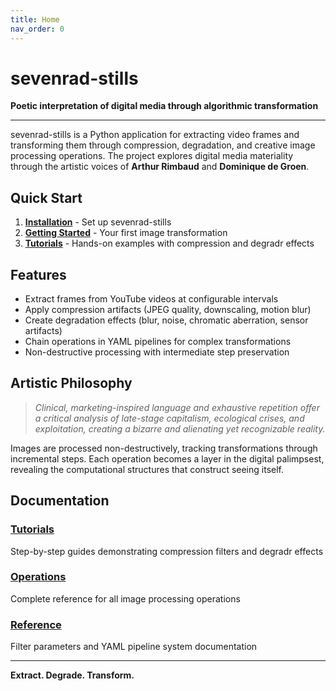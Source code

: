 ```yaml
---
title: Home
nav_order: 0
---
```


# sevenrad-stills

**Poetic interpretation of digital media through algorithmic transformation**

---

sevenrad-stills is a Python application for extracting video frames and transforming them through compression, degradation, and creative image processing operations. The project explores digital media materiality through the artistic voices of **Arthur Rimbaud** and **Dominique de Groen**.

## Quick Start

1. **[Installation](installation)** - Set up sevenrad-stills
2. **[Getting Started](getting-started)** - Your first image transformation
3. **[Tutorials](tutorials)** - Hands-on examples with compression and degradr effects

## Features

- Extract frames from YouTube videos at configurable intervals
- Apply compression artifacts (JPEG quality, downscaling, motion blur)
- Create degradation effects (blur, noise, chromatic aberration, sensor artifacts)
- Chain operations in YAML pipelines for complex transformations
- Non-destructive processing with intermediate step preservation

## Artistic Philosophy

> *Clinical, marketing-inspired language and exhaustive repetition offer a critical analysis of late-stage capitalism, ecological crises, and exploitation, creating a bizarre and alienating yet recognizable reality.*

Images are processed non-destructively, tracking transformations through incremental steps. Each operation becomes a layer in the digital palimpsest, revealing the computational structures that construct seeing itself.

## Documentation

### [Tutorials](tutorials)
Step-by-step guides demonstrating compression filters and degradr effects

### [Operations](operations)
Complete reference for all image processing operations

### [Reference](reference)
Filter parameters and YAML pipeline system documentation

---

**Extract. Degrade. Transform.**
